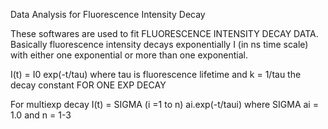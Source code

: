 Data Analysis for Fluorescence Intensity Decay

These softwares are used to fit FLUORESCENCE INTENSITY DECAY DATA. Basically fluorescence intensity decays exponentially I (in ns time scale) with either one exponential or more than one exponential.

I(t) = I0 exp(-t/tau) where tau is fluorescence lifetime and k = 1/tau the decay constant FOR ONE EXP DECAY

For multiexp decay
I(t) = SIGMA (i =1 to n) ai.exp(-t/taui) where SIGMA ai = 1.0 and n = 1-3
